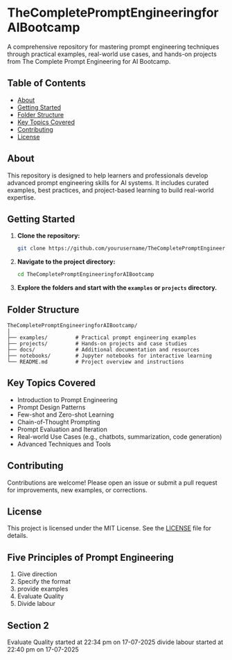 # TheCompletePromptEngineeringforAIBootcamp
A comprehensive repository for mastering prompt engineering techniques through practical examples, real-world use cases, and hands-on projects from The Complete Prompt Engineering for AI Bootcamp.

## Table of Contents
- [About](#about)
- [Getting Started](#getting-started)
- [Folder Structure](#folder-structure)
- [Key Topics Covered](#key-topics-covered)
- [Contributing](#contributing)
- [License](#license)

## About
This repository is designed to help learners and professionals develop advanced prompt engineering skills for AI systems. It includes curated examples, best practices, and project-based learning to build real-world expertise.

## Getting Started
1. **Clone the repository:**
   ```sh
   git clone https://github.com/yourusername/TheCompletePromptEngineeringforAIBootcamp.git
   ```
2. **Navigate to the project directory:**
   ```sh
   cd TheCompletePromptEngineeringforAIBootcamp
   ```
3. **Explore the folders and start with the `examples` or `projects` directory.**

## Folder Structure
```
TheCompletePromptEngineeringforAIBootcamp/
│
├── examples/         # Practical prompt engineering examples
├── projects/         # Hands-on projects and case studies
├── docs/             # Additional documentation and resources
├── notebooks/        # Jupyter notebooks for interactive learning
└── README.md         # Project overview and instructions
```

## Key Topics Covered
- Introduction to Prompt Engineering
- Prompt Design Patterns
- Few-shot and Zero-shot Learning
- Chain-of-Thought Prompting
- Prompt Evaluation and Iteration
- Real-world Use Cases (e.g., chatbots, summarization, code generation)
- Advanced Techniques and Tools

## Contributing
Contributions are welcome! Please open an issue or submit a pull request for improvements, new examples, or corrections.

## License
This project is licensed under the MIT License. See the [LICENSE](LICENSE) file for details.


## Five Principles of Prompt Engineering
1. Give direction
2. Specify the format
3. provide examples
4. Evaluate Quality
5. Divide labour

## Section 2 
Evaluate Quality started at 22:34 pm on 17-07-2025
divide labour started at 22:40 pm on 17-07-2025